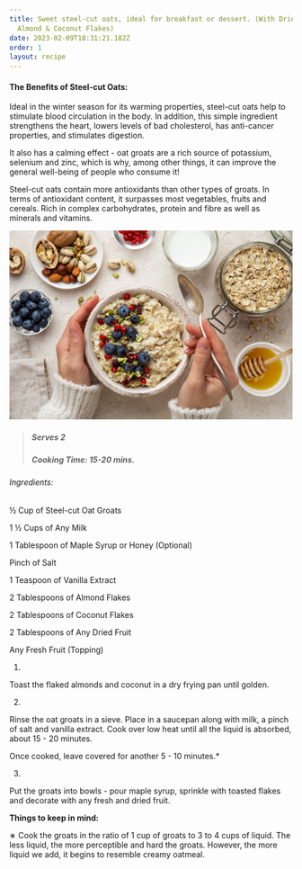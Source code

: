 ```yaml
---
title: Sweet steel-cut oats, ideal for breakfast or dessert. (With Dried Fruit,
  Almond & Coconut Flakes)
date: 2023-02-09T18:31:21.182Z
order: 1
layout: recipe
---
```

#### The Benefits of Steel-cut Oats:

Ideal in the winter season for its warming properties, steel-cut oats help to stimulate blood circulation in the body. In addition, this simple ingredient strengthens the heart, lowers levels of bad cholesterol, has anti-cancer properties, and stimulates digestion. 

It also has a calming effect - oat groats are a rich source of potassium, selenium and zinc, which is why, among other things, it can improve the general well-being of people who consume it! 

Steel-cut oats contain more antioxidants than other types of groats. In terms of antioxidant content, it surpasses most vegetables, fruits and cereals. Rich in complex carbohydrates, protein and fibre as well as minerals and vitamins.



![A bowl of porridge, topped with fruit. Surrounded by a bowl of honey, yogurt, oats, dried and fresh fruit.](../uploads/kasza-owsiana.jpeg "Spelt Porridge (Serving Example)")



> ##### Serves 2
>
> ##### Cooking Time: 15-20 mins.



###### Ingredients:

½ Cup of Steel-cut Oat Groats

1 ½ Cups of Any Milk

1 Tablespoon of Maple Syrup or Honey (Optional)

Pinch of Salt

1 Teaspoon of Vanilla Extract

2 Tablespoons of Almond Flakes

2 Tablespoons of Coconut Flakes

2 Tablespoons of Any Dried Fruit 

Any Fresh Fruit (Topping)



1.

Toast the flaked almonds and coconut in a dry frying pan until golden.



2.

Rinse the oat groats in a sieve. Place in a saucepan along with milk, a pinch of salt and vanilla extract. Cook over low heat until all the liquid is absorbed, about 15 - 20 minutes. 

Once cooked, leave covered for another 5 - 10 minutes.*

3.

Put the groats into bowls - pour maple syrup, sprinkle with toasted flakes and decorate with any fresh and dried fruit.



**Things to keep in mind:**

∗ Cook the groats in the ratio of 1 cup of groats to 3 to 4 cups of liquid. The less liquid, the more perceptible and hard the groats. However, the more liquid we add, it begins to resemble creamy oatmeal.